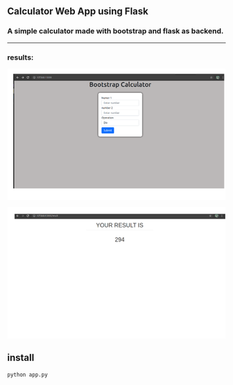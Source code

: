 ## Calculator Web App using Flask 

### A simple calculator made with bootstrap and flask as backend.


-----

### results:


![Screenshot](./images/img1.png)

![Screenshot](./images/img2.png)

## install

```
python app.py
```
